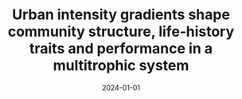 ---
title: "Urban intensity gradients shape community structure, life‐history traits and performance in a multitrophic system"
collection: publications
permalink: /publication/2024-urban-intensity-gradients
excerpt: 'This study examines how urban intensity affects insect communities and their interactions, with 3 citations.'
date: 2024-01-01
venue: 'Insect Conservation and Diversity'
paperurl: 'https://doi.org/10.1111/icad.12649'
citation: 'Casanelles‐Abella, J., Pellissier, L., Aleixo, C., Orti, M.A., Chiron, F., Deguines, N., ... & Moretti, M. (2024). Urban intensity gradients shape community structure, life‐history traits and performance in a multitrophic system. Insect Conservation and Diversity, 17(2), 243-258.'
--- 
